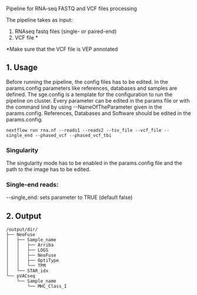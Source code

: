 Pipeline for RNA-seq FASTQ and VCF files processing

The pipeline takes as input:

1. RNAseq fastq files (single- or paired-end)
2. VCF file *

*Make sure that the VCF file is VEP annotated

## 1. Usage

Before running the pipeline, the config files has to be edited. In the
params.config parameters like references, databases and samples are defined. The sge.config
is a template for the configuration to run the pipeline on cluster.
Every parameter can be edited in the params file or with the command lind by using --NameOfTheParameter given in the params.config.
References, Databases and Software should be edited in the params.config.

`nextflow run rna.nf --reads1 --reads2 --tsv_file --vcf_file --single_end --phased_vcf --phased_vcf_tbi`

### Singularity
The singularity mode has to be enabled in the params.config file and the path to the image has to be edited.

### Single-end reads:
--single_end: sets parameter to TRUE (default false)

## 2. Output

```
/output/dir/
├── NeoFuse
│   ├── Sample_name
│   │   ├── Arriba
│   │   ├── LOGS
│   │   ├── NeoFuse
│   │   ├── OptiType
│   │   └── TPM
│   └── STAR_idx
└── pVACseq
    └── Sample_name
        └── MHC_Class_I
```

